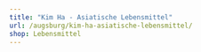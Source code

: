 ```yaml
---
title: "Kim Ha - Asiatische Lebensmittel"
url: /augsburg/kim-ha-asiatische-lebensmittel/
shop: Lebensmittel
---
```

